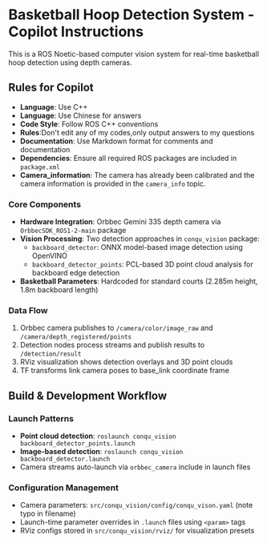 # Basketball Hoop Detection System - Copilot Instructions

This is a ROS Noetic-based computer vision system for real-time basketball hoop detection using depth cameras.

## Rules for Copilot
- **Language**: Use C++ 
- **Language**: Use Chinese for answers
- **Code Style**: Follow ROS C++ conventions
- **Rules**:Don't edit any of my codes,only output answers to my questions
- **Documentation**: Use Markdown format for comments and documentation
- **Dependencies**: Ensure all required ROS packages are included in `package.xml`
- **Camera_information**: The camera has already been calibrated and the camera information is provided in the `camera_info` topic.

### Core Components
- **Hardware Integration**: Orbbec Gemini 335 depth camera via `OrbbecSDK_ROS1-2-main` package
- **Vision Processing**: Two detection approaches in `conqu_vision` package:
  - `backboard_detector`: ONNX model-based image detection using OpenVINO
  - `backboard_detector_points`: PCL-based 3D point cloud analysis for backboard edge detection
- **Basketball Parameters**: Hardcoded for standard courts (2.285m height, 1.8m backboard length)


### Data Flow
1. Orbbec camera publishes to `/camera/color/image_raw` and `/camera/depth_registered/points`
2. Detection nodes process streams and publish results to `/detection/result`  
3. RViz visualization shows detection overlays and 3D point clouds
4. TF transforms link camera poses to base_link coordinate frame

## Build & Development Workflow


### Launch Patterns
- **Point cloud detection**: `roslaunch conqu_vision backboard_detector_points.launch`
- **Image-based detection**: `roslaunch conqu_vision backboard_detector.launch`
- Camera streams auto-launch via `orbbec_camera` include in launch files


### Configuration Management
- Camera parameters: `src/conqu_vision/config/conqu_vison.yaml` (note typo in filename)
- Launch-time parameter overrides in `.launch` files using `<param>` tags
- RViz configs stored in `src/conqu_vision/rviz/` for visualization presets


